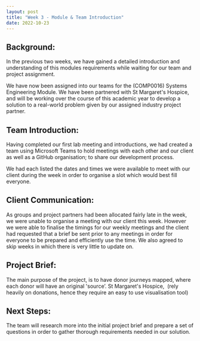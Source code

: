 ```yaml
---
layout: post
title: "Week 3 - Module & Team Introduction"
date: 2022-10-23
---
```


## Background:

In the previous two weeks, we have gained a detailed introduction and understanding of this modules requirements while waiting for our team and project assignment.

We have now been assigned into our teams for the (COMP0016) Systems Engineering Module. We have been partnered with St Margaret's Hospice, and will be working over the course of this academic year to develop a solution to a real-world problem given by our assigned industry project partner.

## Team Introduction:

Having completed our first lab meeting and introductions, we had created a team using Microsoft Teams to hold meetings with each other and our client as well as a GitHub organisation; to share our development process.

We had each listed the dates and times we were available to meet with our client during the week in order to organise a slot which would best fill everyone.

## Client Communication:

As groups and project partners had been allocated fairly late in the week, we were unable to organise a meeting with our client this week. However we were able to finalise the timings for our weekly meetings and the client had requested that a brief be sent prior to any meetings in order for everyone to be prepared and efficiently use the time. We also agreed to skip weeks in which there is very little to update on.

## Project Brief:

The main purpose of the project, is to have donor journeys mapped, where each donor will have an original 'source’. St Margaret's Hospice,  (rely heavily on donations, hence they require an easy to use visualisation tool)

## Next Steps:

The team will research more into the initial project brief and prepare a set of questions in order to gather thorough requirements needed in our solution.
